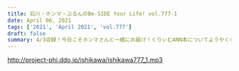 ```yaml
---
title: 石川・ホンマ・ぶるんのBe-SIDE Your Life! vol.777-1
date: April 06, 2021
tags: ['2021', 'April 2021', 'vol.777']
draft: false
summary: 4/3収録！今日こそホンマさんと一緒にお届け！くりぃむANN本についてようやくホンマさんと喋ってます！
---
```


http://project-phi.ddo.jp/ishikawa/ishikawa777_1.mp3
